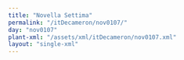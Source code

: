 ```yaml
---
title: "Novella Settima"
permalink: "/itDecameron/nov0107/"
day: "nov0107"
plant-xml: "/assets/xml/itDecameron/nov0107.xml"
layout: "single-xml"
---
```

